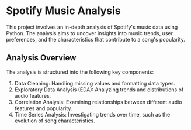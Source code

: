 # Spotify Music Analysis

This project involves an in-depth analysis of Spotify's music data using Python. The analysis aims to uncover insights into music trends, user preferences, and the characteristics that contribute to a song's popularity.

## Analysis Overview
The analysis is structured into the following key components:
1. Data Cleaning: Handling missing values and formatting data types.
2. Exploratory Data Analysis (EDA): Analyzing trends and distributions of audio features.
3. Correlation Analysis: Examining relationships between different audio features and popularity.
4. Time Series Analysis: Investigating trends over time, such as the evolution of song characteristics.
